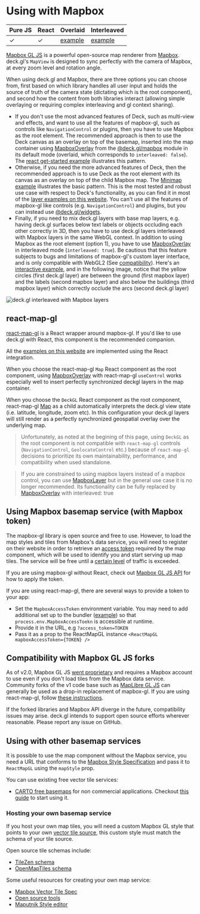 # Using with Mapbox

| Pure JS | React | Overlaid | Interleaved |
| ----- | ----- | ----- | ----- |
|  ✓ | ✓ | [example](https://github.com/visgl/deck.gl/tree/master/examples/get-started/pure-js/mapbox) | [example](https://deck.gl/gallery/mapbox-layer) |

[Mapbox GL JS](https://github.com/mapbox/mapbox-gl-js) is a powerful open-source map renderer from [Mapbox](https://mapbox.com). deck.gl's `MapView` is designed to sync perfectly with the camera of Mapbox, at every zoom level and rotation angle.

When using deck.gl and Mapbox, there are three options you can choose from, first based on which library handles all user input and holds the source of truth of the camera state (dictating which is the root component), and second how the content from both libraries interact (allowing simple overlaying or requiring complex interleaving and gl context sharing).

- If you don't use the most advanced features of Deck, such as multi-view and effects, and want to use all the features of mapbox-gl, such as controls like `NavigationControl` or plugins, then you have to use Mapbox as the root element. The recommended approach is then to use the Deck canvas as an overlay on top of the basemap, inserted into the map container using [MapboxOverlay](../../api-reference/mapbox/mapbox-overlay#using-with-react-map-gl) from the [@deck.gl/mapbox](../../api-reference/mapbox/overview.md) module in its default mode (overlaid, which corresponds to `interleaved: false`). The [react get-started example](https://github.com/visgl/deck.gl/tree/master/examples/get-started/react/mapbox/) illustrates this pattern.
- Otherwise, if you need the more advanced features of Deck, then the recommended approach is to use Deck as the root element with its canvas as an overlay on top of the child Mapbox map. The [Minimap example](https://deck.gl/examples/multi-view) illustrates the basic pattern. This is the most tested and robust use case with respect to Deck's functionality, as you can find it in most of the [layer examples on this website](https://deck.gl/examples). You can't use all the features of mapbox-gl like controls (e.g. `NavigationControl`) and plugins, but you can instead use [@deck.gl/widgets](../../api-reference/widgets/overview). 
- Finally, if you need to mix deck.gl layers with base map layers, e.g. having deck.gl surfaces below text labels or objects occluding each other correctly in 3D, then you have to use deck.gl layers interleaved with Mapbox layers in the same WebGL context. In addition to using Mapbox as the root element (option 1), you have to use [MapboxOverlay](../../api-reference/mapbox/mapbox-overlay#using-with-react-map-gl) in interleaved mode (`interleaved: true`). Be cautious that this feature subjects to bugs and limitations of mapbox-gl's custom layer interface, and is only compatible with WebGL2 (See [compatibility](../../api-reference/mapbox/overview#compatibility)). Here's an [interactive example](https://deck.gl/examples/mapbox), and in the following image, notice that the yellow circles (first deck.gl layer) are between the ground (first mapbox layer) and the labels (second mapbox layer) and also below the buildings (third mapbox layer) which correctly occlude the arcs (second deck.gl layer)

![deck.gl interleaved with Mapbox layers](https://raw.github.com/visgl/deck.gl-data/master/images/whats-new/mapbox-layers.jpg)

## react-map-gl

[react-map-gl](https://github.com/visgl/react-map-gl) is a React wrapper around mapbox-gl. If you'd like to use deck.gl with React, this component is the recommended companion.

All the [examples on this website](https://github.com/visgl/deck.gl/tree/master/examples/website) are implemented using the React integration.

When you choose the react-map-gl `Map` React component as the root component, using [MapboxOverlay](../../api-reference/mapbox/mapbox-overlay#using-with-react-map-gl) with react-map-gl `useControl` works especially well to insert perfectly synchronized deckgl layers in the map container.

When you choose the `DeckGL` React component as the root component, react-map-gl [Map](https://visgl.github.io/react-map-gl/docs/api-reference/map) as a child automatically interprets the deck.gl view state (i.e. latitude, longitude, zoom etc). In this configuration your deck.gl layers will still render as a perfectly synchronized geospatial overlay over the underlying map.

> Unfortunately, as noted at the begining of this page, using `DeckGL` as the root component is not compatible with `react-map-gl` controls (`NavigationControl`, `GeolocateControl` etc.) because of `react-map-gl` decisions to prioritize its own maintainability, performance, and compatibility when used standalone.

> If you are constrained to using mapbox layers instead of a mapbox control, you can use [MapboxLayer](../../api-reference/mapbox/mapbox-layer#example) but in the general use case it is no longer recommended. Its functionality can be fully replaced by [MapboxOverlay](../../api-reference/mapbox/mapbox-overlay#using-with-react-map-gl) with interleaved: true

## Using Mapbox basemap service (with Mapbox token)

The mapbox-gl library is open source and free to use. However, to load the map styles and tiles from Mapbox's data service, you will need to register on their website in order to retrieve an [access token](https://docs.mapbox.com/help/how-mapbox-works/access-tokens/) required by the map component, which will be used to identify you and start serving up map tiles. The service will be free until a [certain level](https://www.mapbox.com/pricing/) of traffic is exceeded.

If you are using mapbox-gl without React, check out [Mapbox GL JS API](https://docs.mapbox.com/mapbox-gl-js/api/#accesstoken) for how to apply the token.

If you are using react-map-gl, there are several ways to provide a token to your app:

* Set the `MapboxAccessToken` environment variable. You may need to add additional set up to the bundler ([example](https://webpack.js.org/plugins/environment-plugin/)) so that `process.env.MapboxAccessToekn` is accessible at runtime.
* Provide it in the URL, e.g `?access_token=TOKEN`
* Pass it as a prop to the ReactMapGL instance `<ReactMapGL mapboxAccessToken={TOKEN} />`

## Compatibility with Mapbox GL JS forks

As of v2.0, Mapbox GL JS [went proprietary](https://github.com/mapbox/mapbox-gl-js/blob/main/CHANGELOG.md#200) and requires a Mapbox account to use even if you don't load tiles from the Mapbox data service. Community forks of the v1 code base such as [MapLibre GL JS](https://maplibre.org) can generally be used as a drop-in replacement of mapbox-gl. If you are using react-map-gl, follow [these instructions](http://visgl.github.io/react-map-gl/docs/get-started/get-started#using-with-a-mapbox-gl-fork).

If the forked libraries and Mapbox API diverge in the future, compatibility issues may arise. deck.gl intends to support open source efforts wherever reasonable. Please report any issue on GitHub.

## Using with other basemap services

It is possible to use the map component without the Mapbox service, you need a URL that conforms to the [Mapbox Style Specification](https://www.mapbox.com/mapbox-gl-js/style-spec) and pass it to `ReactMapGL` using the `mapStyle` prop.

You can use existing free vector tile services:

- [CARTO free basemaps](https://carto.com/basemaps) for non commercial applications. Checkout [this guide](../../api-reference/carto/basemap.md) to start using it.

### Hosting your own basemap service

If you host your own map tiles, you will need a custom Mapbox GL style that points to your own [vector tile source](https://www.mapbox.com/mapbox-gl-js/style-spec/), this custom style must match the schema of your tile source.

Open source tile schemas include:

- [TileZen schema](https://tilezen.readthedocs.io/en/latest/layers/)
- [OpenMapTiles schema ](https://openmaptiles.org/schema/)

Some useful resources for creating your own map service:

- [Mapbox Vector Tile Spec](https://www.mapbox.com/developers/vector-tiles/)
- [Open source tools](https://github.com/mapbox/awesome-vector-tiles)
- [Maputnik Style editor](https://maputnik.github.io)
